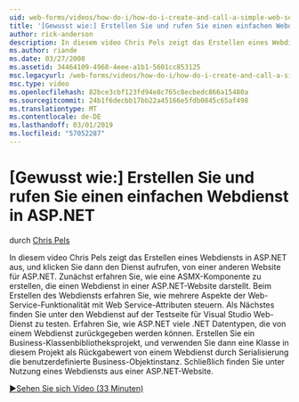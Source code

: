 ```yaml
---
uid: web-forms/videos/how-do-i/how-do-i-create-and-call-a-simple-web-service-in-aspnet
title: '[Gewusst wie:] Erstellen Sie und rufen Sie einen einfachen Webdienst in ASP.NET | Microsoft-Dokumentation'
author: rick-anderson
description: In diesem video Chris Pels zeigt das Erstellen eines Webdiensts in ASP.NET aus, und klicken Sie dann den Dienst aufrufen, von einer anderen Website für ASP.NET. Zunächst erfahren Sie, wie erstellen...
ms.author: riande
ms.date: 03/27/2008
ms.assetid: 34464109-4968-4eee-a1b1-5601cc853125
msc.legacyurl: /web-forms/videos/how-do-i/how-do-i-create-and-call-a-simple-web-service-in-aspnet
msc.type: video
ms.openlocfilehash: 82bce3cbf123fd94e8c765c8ecbedc866a15480a
ms.sourcegitcommit: 24b1f6decbb17bb22a45166e5fdb0845c65af498
ms.translationtype: MT
ms.contentlocale: de-DE
ms.lasthandoff: 03/01/2019
ms.locfileid: "57052287"
---
```

<a name="how-do-i-create-and-call-a-simple-web-service-in-aspnet"></a>[Gewusst wie:] Erstellen Sie und rufen Sie einen einfachen Webdienst in ASP.NET
====================
durch [Chris Pels](https://twitter.com/chrispels)

In diesem video Chris Pels zeigt das Erstellen eines Webdiensts in ASP.NET aus, und klicken Sie dann den Dienst aufrufen, von einer anderen Website für ASP.NET. Zunächst erfahren Sie, wie eine ASMX-Komponente zu erstellen, die einen Webdienst in einer ASP.NET-Website darstellt. Beim Erstellen des Webdiensts erfahren Sie, wie mehrere Aspekte der Web-Service-Funktionalität mit Web Service-Attributen steuern. Als Nächstes finden Sie unter den Webdienst auf der Testseite für Visual Studio Web-Dienst zu testen. Erfahren Sie, wie ASP.NET viele .NET Datentypen, die von einem Webdienst zurückgegeben werden können. Erstellen Sie ein Business-Klassenbibliotheksprojekt, und verwenden Sie dann eine Klasse in diesem Projekt als Rückgabewert von einem Webdienst durch Serialisierung die benutzerdefinierte Business-Objektinstanz. Schließlich finden Sie unter Nutzung eines Webdiensts aus einer ASP.NET-Website.

[&#9654;Sehen Sie sich Video (33 Minuten)](https://channel9.msdn.com/Blogs/ASP-NET-Site-Videos/how-do-i-create-and-call-a-simple-web-service-in-aspnet)
